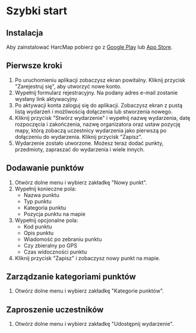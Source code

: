 # Szybki start

## Instalacja

Aby zainstalować HarcMap pobierz go z [Google Play](https://play.google.com/store/apps/details?id=pl.harcmap.app) lub [App Store](https://apps.apple.com/pl/app/harcmap/id1530392023).

## Pierwsze kroki

1. Po uruchomieniu aplikacji zobaczysz ekran powitalny. Kliknij przycisk "Zarejestruj się", aby utworzyć nowe konto.
2. Wypełnij formularz rejestracyjny. Na podany adres e-mail zostanie wysłany link aktywacyjny.
3. Po aktywacji konta zaloguj się do aplikacji. Zobaczysz ekran z pustą listą wydarzeń i możliwością dołączenia lub stworzenia nowego.
4. Kliknij przycisk "Stwórz wydarzenie" i wypełnij nazwę wydarzenia, datę rozpoczęcia i zakończenia, nazwę organizatora 
   oraz ustaw pozycję mapy, którą zobaczą uczestnicy wydarzenia jako pierwszą po dołączeniu do wydarzenia. Kliknij przycisk "Zapisz".
5. Wydarzenie zostało utworzone. Możesz teraz dodać punkty, przedmioty, zapraszać do wydarzenia i wiele innych.

## Dodawanie punktów

1. Otwórz dolne menu i wybierz zakładkę "Nowy punkt".
2. Wypełnij konieczne pola:
   - Nazwa punktu
   - Typ punktu
   - Kategoria punktu
   - Pozycja punktu na mapie
3. Wypełnij opcjonalne pola:
   - Kod punktu
   - Opis punktu
   - Wiadomość po zebraniu punktu
   - Czy zbieralny po GPS
   - Czas widoczności punktu
4. Kliknij przycisk "Zapisz" i zobaczysz nowy punkt na mapie.

## Zarządzanie kategoriami punktów

1. Otwórz dolne menu i wybierz zakładkę "Kategorie punktów".

## Zaproszenie uczestników

1. Otwórz dolne menu i wybierz zakładkę "Udostępnij wydarzenie".
